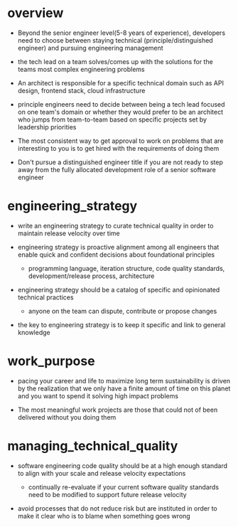 # overview
- Beyond the senior engineer level(5-8 years of experience), developers need to choose between staying technical (principle/distinguished engineer) and pursuing engineering management

- the tech lead on a team solves/comes up with the solutions for the teams most complex engineering problems

- An architect is responsible for a specific technical domain such as API design, frontend stack, cloud infrastructure

- principle engineers need to decide between being a tech lead focused on one team's domain or whether they would prefer to be an architect who jumps from team-to-team based on specific projects set by leadership priorities


- The most consistent way to get approval to work on problems that are interesting to you is to get hired with the requirements of doing them

- Don't pursue a distinguished engineer title if you are not ready to step away from the fully allocated development role of a senior software engineer 


# engineering_strategy
- write an engineering strategy to curate technical quality in order to maintain release velocity over time

- engineering strategy is proactive alignment among all engineers that enable quick and confident decisions about foundational principles
    - programming language, iteration structure, code quality standards, development/release process, architecture

- engineering strategy should be a catalog of specific and opinionated technical practices 
    - anyone on the team can dispute, contribute or propose changes

- the key to engineering strategy is to keep it specific and link to general knowledge 

# work_purpose
- pacing your career and life to maximize long term sustainability is driven by the realization that we only have a finite amount of time on this planet and you want to spend it solving high impact problems

- The most meaningful work projects are those that could not of been delivered without you doing them



# managing_technical_quality
- software engineering code quality should be at a high enough standard to align with your scale and release velocity expectations
    - continually re-evaluate if your current software quality standards need to be modified to support future release velocity

- avoid processes that do not reduce risk but are instituted in order to make it clear who is to blame when something goes wrong